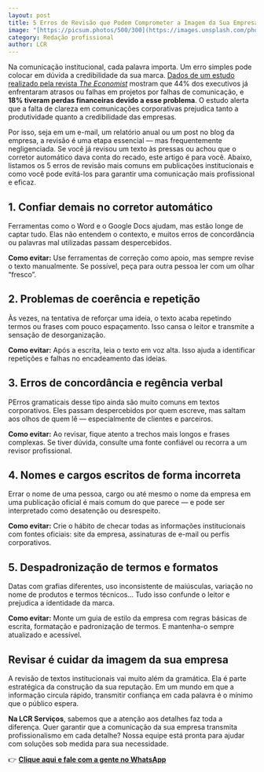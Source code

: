 ```yaml
---
layout: post
title: 5 Erros de Revisão que Podem Comprometer a Imagem da Sua Empresa — e Como Evitá-los
image: "[https://picsum.photos/500/300](https://images.unsplash.com/photo-1571573750055-39cfc5545c23?q=80&w=1974&auto=format&fit=crop&ixlib=rb-4.0.3&ixid=M3wxMjA3fDB8MHxwaG90by1wYWdlfHx8fGVufDB8fHx8fA%3D%3D)"
category: Redação profissional
author: LCR
---
```


Na comunicação institucional, cada palavra importa. Um erro simples pode colocar em dúvida a credibilidade da sua marca. [Dados de um estudo realizado pela revista _The Economist_](https://impact.economist.com/perspectives/sites/default/files/EIU_Lucidchart-Communication%20barriers%20in%20the%20modern%20workplace.pdf) mostram que 44% dos executivos já enfrentaram atrasos ou falhas em projetos por falhas de comunicação, e **18% tiveram perdas financeiras devido a esse problema**. O estudo alerta que a falta de clareza em comunicações corporativas prejudica tanto a produtividade quanto a credibilidade das empresas.

Por isso, seja em um e-mail, um relatório anual ou um post no blog da empresa, a revisão é uma etapa essencial — mas frequentemente negligenciada. Se você já revisou um texto às pressas ou achou que o corretor automático dava conta do recado, este artigo é para você. Abaixo, listamos os 5 erros de revisão mais comuns em publicações institucionais e como você pode evitá-los para garantir uma comunicação mais profissional e eficaz.

## 1. Confiar demais no corretor automático

Ferramentas como o Word e o Google Docs ajudam, mas estão longe de captar tudo. Elas não entendem o contexto, e muitos erros de concordância ou palavras mal utilizadas passam despercebidos.

**Como evitar:** Use ferramentas de correção como apoio, mas sempre revise o texto manualmente. Se possível, peça para outra pessoa ler com um olhar “fresco”.

## 2. Problemas de coerência e repetição

Às vezes, na tentativa de reforçar uma ideia, o texto acaba repetindo termos ou frases com pouco espaçamento. Isso cansa o leitor e transmite a sensação de desorganização.

**Como evitar:** Após a escrita, leia o texto em voz alta. Isso ajuda a identificar repetições e falhas no encadeamento das ideias.

## 3. Erros de concordância e regência verbal

PErros gramaticais desse tipo ainda são muito comuns em textos corporativos. Eles passam despercebidos por quem escreve, mas saltam aos olhos de quem lê — especialmente de clientes e parceiros.

**Como evitar:** Ao revisar, fique atento a trechos mais longos e frases complexas. Se tiver dúvida, consulte uma fonte confiável ou recorra a um revisor profissional.

## 4. Nomes e cargos escritos de forma incorreta

Errar o nome de uma pessoa, cargo ou até mesmo o nome da empresa em uma publicação oficial é mais comum do que parece — e pode ser interpretado como desatenção ou desrespeito.

**Como evitar:** Crie o hábito de checar todas as informações institucionais com fontes oficiais: site da empresa, assinaturas de e-mail ou perfis corporativos.

## 5. Despadronização de termos e formatos

Datas com grafias diferentes, uso inconsistente de maiúsculas, variação no nome de produtos e termos técnicos... Tudo isso confunde o leitor e prejudica a identidade da marca.

**Como evitar:** Monte um guia de estilo da empresa com regras básicas de escrita, formatação e padronização de termos. E mantenha-o sempre atualizado e acessível.

## Revisar é cuidar da imagem da sua empresa

A revisão de textos institucionais vai muito além da gramática. Ela é parte estratégica da construção da sua reputação. Em um mundo em que a informação circula rápido, transmitir confiança em cada palavra é o mínimo que o público espera.

**Na LCR Serviços**, sabemos que a atenção aos detalhes faz toda a diferença. Quer garantir que a comunicação da sua empresa transmita profissionalismo em cada detalhe? Nossa equipe está pronta para ajudar com soluções sob medida para sua necessidade.

👉 [**Clique aqui e fale com a gente no WhatsApp**](https://api.whatsapp.com/send/?phone=85987976492&text&type=phone_number&app_absent=0) 

